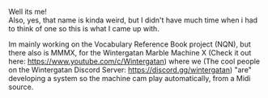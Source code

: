 Well its me!
<br>
Also, yes, that name is kinda weird, but I didn't have much time when i had to think of one so this is what I came up with.

Im mainly working on the Vocabulary Reference Book project (NQN), but there also is MMMX, for the Wintergatan Marble Machine X (Check it out here: https://www.youtube.com/c/Wintergatan) where we (The cool people on the Wintergatan Discord Server: https://discord.gg/wintergatan) "are" developing a system so the machine cam play automatically, from a Midi source.

